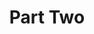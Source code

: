 ---
title: Part Two
type: splash
class: no-footer
weight: 200
slug: .
online: false
search: false
---